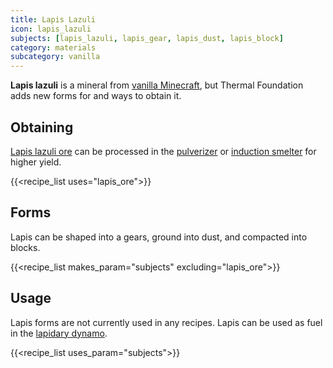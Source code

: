 ```yaml
---
title: Lapis Lazuli
icon: lapis_lazuli
subjects: [lapis_lazuli, lapis_gear, lapis_dust, lapis_block]
category: materials
subcategory: vanilla
---
```


**Lapis lazuli** is a mineral from [vanilla Minecraft](https://minecraft.fandom.com/wiki/Lapis_Lazuli), but Thermal Foundation adds new forms for and ways to obtain it.

Obtaining
---------

[Lapis lazuli ore](https://minecraft.fandom.com/wiki/Lapis_Lazuli_Ore) can be processed in the [pulverizer](../../expansion/pulverizer/) or [induction smelter](../../expansion/induction-smelter/) for higher yield. 

{{<recipe_list uses="lapis_ore">}}


Forms
---------

Lapis can be shaped into a gears, ground into dust, and compacted into blocks.

{{<recipe_list makes_param="subjects" excluding="lapis_ore">}}


Usage
-----

Lapis forms are not currently used in any recipes. Lapis can be used as fuel in the [lapidary dynamo](../../expansion/lapidary-dynamo).

{{<recipe_list uses_param="subjects">}}